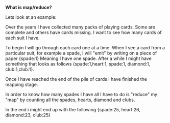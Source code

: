 
<b>What is map/reduce? </b>

Lets look at an example:

Over the years I have collected many packs of playing cards. Some are complete and others have cards missing. I want to see how many cards of each suit I have.

To begin I will go through each card one at a time. When I see a card from a particular suit, for example a spade, I will "emit" by writing on a piece of paper {spade:1} Meaning I have one spade. After a while I might have something that looks as follows {spade:1,heart:1, spade:1, diamond:1, club:1,club:1}.

Once I have reached the end of the pile of cards I have finished the mapping stage. 

In order to know how many spades I have all I have to do is "reduce" my "map" by counting all the spades, hearts, diamond and clubs.

In the end i might end up with the following {spade:25, heart:26, diamond:23, club:25}
<!--break-->

<div class="gist-loader" id="ellman/9b9eee8a1a50706cb18d"></div>



